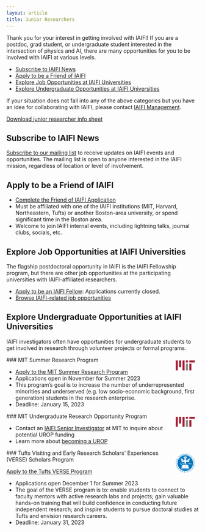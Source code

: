 ```yaml
---
layout: article
title: Junior Researchers
---
```


Thank you for your interest in getting involved with IAIFI! If you are a postdoc, grad student, or undergraduate student interested in the intersection of physics and AI, there are many opportunities for you to be involved with IAIFI at various levels. 

* [Subscribe to IAIFI News](#subscribe-to-iaifi-news)
* [Apply to be a Friend of IAIFI](#apply-to-be-a-friend-of-iaifi)
* [Explore Job Opportunities at IAIFI Universities](#explore-job-opportunities-at-iaifi-universities)
* [Explore Undergraduate Opportunities at IAIFI Universities](#explore-undergraduate-opportunities-at-iaifi-universities)

If your situation does not fall into any of the above categories but you have an idea for collaborating with IAIFI, please contact [IAIFI Management](mailto:iaifi@mit.edu).

[Download junior researcher info sheet](images/IAIFI_Junior-Info_2022.pdf) 

## Subscribe to IAIFI News 

[Subscribe to our mailing list](http://mailman.mit.edu/mailman/listinfo/iaifi-news) to receive updates on IAIFI events and opportunities. The mailing list  is open to anyone interested in the IAIFI mission, regardless of location or level of involvement.

## Apply to be a Friend of IAIFI

* [Complete the Friend of IAIFI Application](https://app.smartsheet.com/b/form/3cff913c564141249c4292ad8c435774)
* Must be affiliated with one of the IAIFI institutions (MIT, Harvard, Northeastern, Tufts) or another Boston-area university, or spend significant time in the Boston area.
* Welcome to join IAIFI internal events, including lightning talks, journal clubs, socials, etc.

## Explore Job Opportunities at IAIFI Universities

The flagship postdoctoral opportunity in IAIFI is the IAIFI Fellowship program, but there are other job opportunities at the participating universities with IAIFI-affiliated researchers.
* [Apply to be an IAIFI Fellow](fellows.html): Applications currently closed.
* [Browse IAIFI-related job opportunities](/job-board.html#iaifi-jobs)

## Explore Undergraduate Opportunities at IAIFI Universities
IAIFI investigators often have opportunities for undergraduate students to get involved in research through volunteer projects or formal programs.

<img class="image" src="images/mit_logo.png" align="right" style="max-width:1280px;width:10%" hspace="10" vspace="10"/>
### MIT Summer Research Program

* [Apply to the MIT Summer Research Program](https://oge.mit.edu/graddiversity/msrp/)
* Applications open in November for Summer 2023
* This program’s goal is to increase the number of underrepresented minorities and underserved (e.g. low socio-economic background, first generation) students in the research enterprise.
* Deadline: January 15, 2023

<img class="image" src="images/mit_logo.png" align="right" style="max-width:1280px;width:10%" hspace="10" vspace="10"/>
### MIT Undergraduate Research Opportunity Program

* Contact an [IAIFI Senior Investigator](https://iaifi.org/people.html#senior-investigators) at MIT to inquire about potential UROP funding
* Learn more about [becoming a UROP](https://urop.mit.edu/)

<img class="image" src="images/tufts_logo.png" align="right" style="max-width:300px;width:10%" hspace="10" vspace="10"/>
### Tufts Visiting and Early Research Scholars' Experiences (VERSE) Scholars Program

[Apply to the Tufts VERSE Program](https://students.tufts.edu/gsas-deans-office/diversity-inclusion-community/verse-scholars-program)
* Applications open December 1 for Summer 2023
* The goal of the VERSE program is to: enable students to connect to faculty mentors with active research labs and projects; gain valuable hands-on training that will build confidence in conducting future independent research; and inspire students to pursue doctoral studies at Tufts and envision research careers.
* Deadline: January 31, 2023
